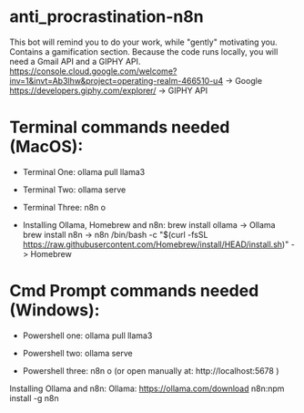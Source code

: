 # anti_procrastination-n8n
This bot will remind you to do your work, while "gently" motivating you. Contains a gamification section.
Because the code runs locally, you will need a Gmail API and a GIPHY API.
https://console.cloud.google.com/welcome?inv=1&invt=Ab3lhw&project=operating-realm-466510-u4 -> Google
https://developers.giphy.com/explorer/ -> GIPHY API

# Terminal commands needed (MacOS):

- Terminal One:
ollama pull llama3

- Terminal Two:
ollama serve

- Terminal Three:
n8n 
o
 
- Installing Ollama, Homebrew and n8n:
brew install ollama -> Ollama
brew install n8n -> n8n
/bin/bash -c "$(curl -fsSL https://raw.githubusercontent.com/Homebrew/install/HEAD/install.sh)" -> Homebrew


# Cmd Prompt commands needed (Windows):
- Powershell one:
ollama pull llama3

- Powershell two:
ollama serve

- Powershell three:
n8n 
o 
(or open manually at: http://localhost:5678 )


Installing Ollama and n8n:
Ollama: https://ollama.com/download
n8n:npm install -g n8n
